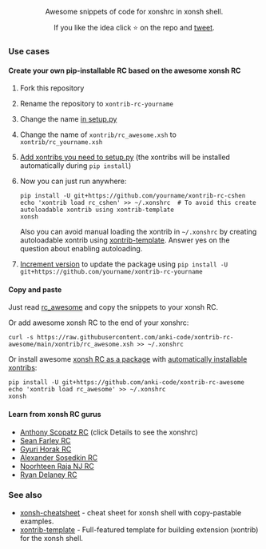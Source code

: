 <p align="center">
Awesome snippets of code for xonshrc in xonsh shell. 
</p>

<p align="center">
If you like the idea click ⭐ on the repo and <a href="https://twitter.com/intent/tweet?text=The%20xonsh%20shell%20awesome%20rc%20file!&url=https://github.com/anki-code/awesome-xonshrc" target="_blank">tweet</a>.
</p>

### Use cases

#### Create your own pip-installable RC based on the awesome xonsh RC

1. Fork this repository
2. Rename the repository to `xontrib-rc-yourname`
3. Change the name [in setup.py](https://github.com/anki-code/xontrib-rc-awesome/blob/e21370c1155262b8e25bd354cb4d4f9f15945384/setup.py#L11)
4. Change the name of `xontrib/rc_awesome.xsh` to `xontrib/rc_yourname.xsh`
5. [Add xontribs you need to setup.py](https://github.com/anki-code/xontrib-rc-awesome/blob/495dce4c8e7e8c9882ea002db60935d03f3fb861/setup.py#L20-L38) (the xontribs will be installed automatically during `pip install`)
6. Now you can just run anywhere:
    ```xonsh
    pip install -U git+https://github.com/yourname/xontrib-rc-cshen
    echo 'xontrib load rc_cshen' >> ~/.xonshrc  # To avoid this create autoloadable xontrib using xontrib-template
    xonsh
    ```
    Also you can avoid manual loading the xontrib in `~/.xonshrc` by creating autoloadable xontrib using [xontrib-template](https://github.com/xonsh/xontrib-template). Answer yes on the question about enabling autoloading.
    
7. [Increment version](https://github.com/anki-code/xontrib-rc-awesome/blob/df5c0aa3e29325f5d926cec7022cd2ccc184c0c5/setup.py#L12) to update the package using `pip install -U git+https://github.com/yourname/xontrib-rc-yourname`

#### Copy and paste

Just read [rc_awesome](https://github.com/anki-code/xontrib-rc-awesome/blob/main/xontrib/rc_awesome.xsh) and copy the snippets to your xonsh RC.

Or add awesome xonsh RC to the end of your xonshrc:
```
curl -s https://raw.githubusercontent.com/anki-code/xontrib-rc-awesome/main/xontrib/rc_awesome.xsh >> ~/.xonshrc
```

Or install awesome [xonsh RC as a package](https://github.com/anki-code/xontrib-rc-awesome/blob/fabe895fbdd89f7bd3050bf492aa0665624a9705/setup.py#L10-L16) with [automatically installable xontribs](https://github.com/anki-code/xontrib-rc-awesome/blob/fabe895fbdd89f7bd3050bf492aa0665624a9705/setup.py#L20-L30):
```xonsh
pip install -U git+https://github.com/anki-code/xontrib-rc-awesome
echo 'xontrib load rc_awesome' >> ~/.xonshrc
xonsh
```

#### Learn from xonsh RC gurus

* [Anthony Scopatz RC](https://github.com/xonsh/xonsh/pull/3917#issuecomment-715649009) (click Details to see the xonshrc)
* [Sean Farley RC](https://github.com/seanfarley/dotfiles/blob/c87811f50cd696a8d4ddce83c1ca295a00b70218/xonshrc)
* [Gyuri Horak RC](https://github.com/dyuri/rcfiles/blob/master/.xonshrc)
* [Alexander Sosedkin RC](https://github.com/t184256/nix-configs/tree/main/user/xonsh/config)
* [Noorhteen Raja NJ RC](https://github.com/jnoortheen/xonfig)
* [Ryan Delaney RC](https://github.com/rpdelaney/dotfiles/tree/main/home/.config/xonsh)

### See also
* [xonsh-cheatsheet](https://github.com/anki-code/xonsh-cheatsheet/blob/main/README.md) - cheat sheet for xonsh shell with copy-pastable examples.
* [xontrib-template](https://github.com/xonsh/xontrib-template) - Full-featured template for building extension (xontrib) for the xonsh shell.
